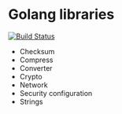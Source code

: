# Golang libraries

[![Build Status](https://travis-ci.org/devplayg/golibs.svg?branch=master)](https://travis-ci.org/devplayg/golibs)


* Checksum
* Compress
* Converter
* Crypto
* Network
* Security configuration
* Strings

